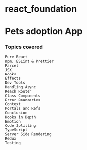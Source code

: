 # react_foundation

# Pets adoption App

### Topics covered

    Pure React
    npm, ESLint & Prettier
    Parcel
    JSX
    Hooks
    Effects
    Dev Tools
    Handling Async
    Reach Router
    Class Components
    Error Boundaries
    Context
    Portals and Refs
    Conclusion
    Hooks in Depth
    Emotion
    Code Splitting
    TypeScript
    Server Side Rendering
    Redux
    Testing
